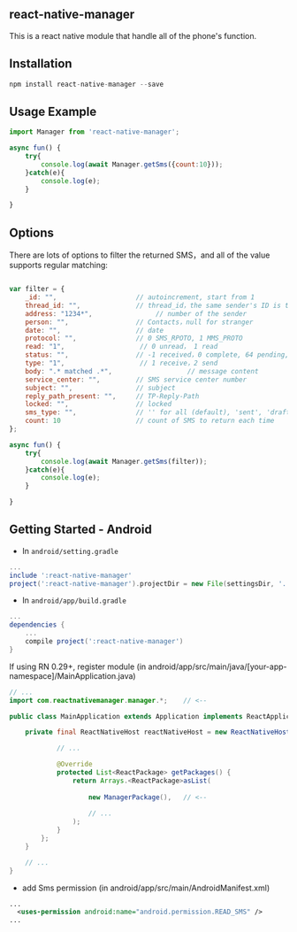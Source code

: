 ## react-native-manager

This is a react native module that handle all of the phone's function.


## Installation

```js
npm install react-native-manager --save
```

## Usage Example

```js
import Manager from 'react-native-manager';

async fun() {
    try{
        console.log(await Manager.getSms({count:10}));
    }catch(e){
        console.log(e);
    }

}
```

## Options

There are lots of options to filter the returned SMS，and all of the value supports regular matching:

```javascript

var filter = {
    _id: "",                    // autoincrement, start from 1
    thread_id: "",              // thread_id，the same sender's ID is the same
    address: "1234*",                // number of the sender
    person: "",                 // Contacts，null for stranger
    date: "",                   // date
    protocol: "",               // 0 SMS_RPOTO, 1 MMS_PROTO
    read: "1",                   // 0 unread， 1 read
    status: "",                 // -1 received，0 complete, 64 pending, 128 failed
    type: "1",                   // 1 receive，2 send
    body: ".* matched .*",                   // message content
    service_center: "",         // SMS service center number
    subject: "",                // subject
    reply_path_present: "",     // TP-Reply-Path
    locked: "",                 // locked
    sms_type: "",               // '' for all (default), 'sent', 'draft', 'outbox', 'failed', 'queued'
    count: 10                   // count of SMS to return each time
};

async fun() {
    try{
        console.log(await Manager.getSms(filter));
    }catch(e){
        console.log(e);
    }

}
```

## Getting Started - Android
* In `android/setting.gradle`
```gradle
...
include ':react-native-manager'
project(':react-native-manager').projectDir = new File(settingsDir, '../node_modules/react-native-manager/android')
```

* In `android/app/build.gradle`
```gradle
...
dependencies {
    ...
    compile project(':react-native-manager')
}
```

If using RN 0.29+, register module (in android/app/src/main/java/[your-app-namespace]/MainApplication.java)
``` java
// ...
import com.reactnativemanager.manager.*;    // <--

public class MainApplication extends Application implements ReactApplication {

    private final ReactNativeHost reactNativeHost = new ReactNativeHost(this) {

            // ...

            @Override
            protected List<ReactPackage> getPackages() {
                return Arrays.<ReactPackage>asList(
                    
                    new ManagerPackage(),   // <--
                    
                    // ...
                );
            }
        };
    }

    // ...
}
```

* add Sms permission (in android/app/src/main/AndroidManifest.xml)
```xml
...
  <uses-permission android:name="android.permission.READ_SMS" />
...
```
